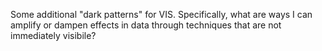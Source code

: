 Some additional "dark patterns" for VIS. Specifically, what are ways I can amplify or dampen effects in data through techniques that are not immediately visibile?
